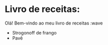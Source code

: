 # Livro de receitas: 

Olá! Bem-vindo ao meu livro de receitas :wave
 - Strogonoff de frango
 - Pavê

